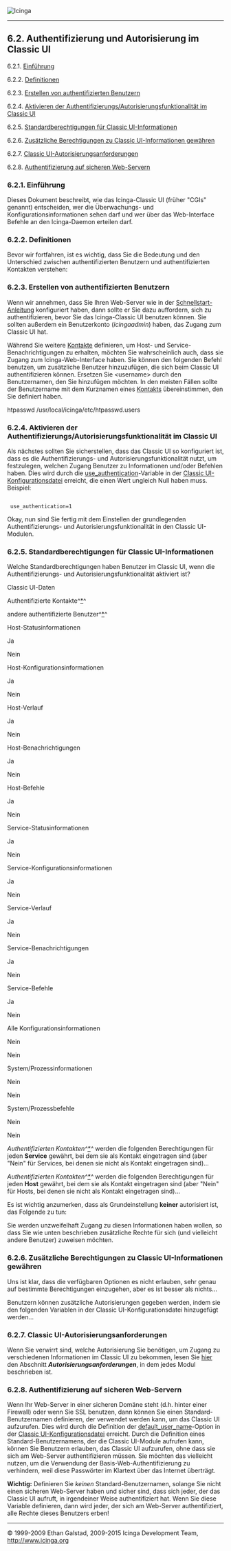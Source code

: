  ![Icinga](../images/logofullsize.png "Icinga") 

* * * * *

6.2. Authentifizierung und Autorisierung im Classic UI
------------------------------------------------------

6.2.1. [Einführung](cgiauth.md#introduction)

6.2.2. [Definitionen](cgiauth.md#definitionscgiauth)

6.2.3. [Erstellen von authentifizierten
Benutzern](cgiauth.md#configwebusers)

6.2.4. [Aktivieren der Authentifizierungs/Autorisierungsfunktionalität
im Classic UI](cgiauth.md#enablecgiauth)

6.2.5. [Standardberechtigungen für Classic
UI-Informationen](cgiauth.md#defaultpermissions)

6.2.6. [Zusätzliche Berechtigungen zu Classic UI-Informationen
gewähren](cgiauth.md#additionalpermissions)

6.2.7. [Classic
UI-Autorisierungsanforderungen](cgiauth.md#requirementscgiauth)

6.2.8. [Authentifizierung auf sicheren
Web-Servern](cgiauth.md#securedwebservers)

### 6.2.1. Einführung

Dieses Dokument beschreibt, wie das Icinga-Classic UI (früher "CGIs"
genannt) entscheiden, wer die Überwachungs- und
Konfigurationsinformationen sehen darf und wer über das Web-Interface
Befehle an den Icinga-Daemon erteilen darf.

### 6.2.2. Definitionen

Bevor wir fortfahren, ist es wichtig, dass Sie die Bedeutung und den
Unterschied zwischen authentifizierten Benutzern und authentifizierten
Kontakten verstehen:



### 6.2.3. Erstellen von authentifizierten Benutzern

Wenn wir annehmen, dass Sie Ihren Web-Server wie in der
[Schnellstart-Anleitung](quickstart.md "2.3. Schnellstart-Installationsanleitungen")
konfiguriert haben, dann sollte er Sie dazu auffordern, sich zu
authentifizieren, bevor Sie das Icinga-Classic UI benutzen können. Sie
sollten außerdem ein Benutzerkonto (*icingaadmin*) haben, das Zugang zum
Classic UI hat.

Während Sie weitere
[Kontakte](objectdefinitions.md#objectdefinitions-contact) definieren,
um Host- und Service-Benachrichtigungen zu erhalten, möchten Sie
wahrscheinlich auch, dass sie Zugang zum Icinga-Web-Interface haben. Sie
können den folgenden Befehl benutzen, um zusätzliche Benutzer
hinzuzufügen, die sich beim Classic UI authentifizieren können. Ersetzen
Sie \<username\> durch den Benutzernamen, den Sie hinzufügen möchten. In
den meisten Fällen sollte der Benutzername mit dem Kurznamen eines
[Kontakts](objectdefinitions.md#objectdefinitions-contact)
übereinstimmen, den Sie definiert haben.

</code></pre> 
 htpasswd /usr/local/icinga/etc/htpasswd.users <username>
</code></pre>

### 6.2.4. Aktivieren der Authentifizierungs/Autorisierungsfunktionalität im Classic UI

Als nächstes sollten Sie sicherstellen, dass das Classic UI so
konfiguriert ist, dass es die Authentifizierungs- und
Autorisierungsfunktionalität nutzt, um festzulegen, welchen Zugang
Benutzer zu Informationen und/oder Befehlen haben. Dies wird durch die
[use\_authentication](configcgi.md#configcgi-use_authentication)-Variable
in der [Classic
UI-Konfigurationsdatei](configcgi.md "3.6. Optionen CGI-Konfigurationsdatei")
erreicht, die einen Wert ungleich Null haben muss. Beispiel:

<pre><code>
 use_authentication=1
</code></pre>

Okay, nun sind Sie fertig mit dem Einstellen der grundlegenden
Authentifizierungs- und Autorisierungsfunktionalität in den Classic
UI-Modulen.

### 6.2.5. Standardberechtigungen für Classic UI-Informationen

Welche Standardberechtigungen haben Benutzer im Classic UI, wenn die
Authentifizierungs- und Autorisierungsfunktionalität aktiviert ist?

Classic UI-Daten

Authentifizierte
Kontakte^[\*](cgiauth.md#definitionscgiauth "6.2.2. Definitionen")^

andere authentifizierte
Benutzer^[\*](cgiauth.md#definitionscgiauth "6.2.2. Definitionen")^

Host-Statusinformationen

Ja

Nein

Host-Konfigurationsinformationen

Ja

Nein

Host-Verlauf

Ja

Nein

Host-Benachrichtigungen

Ja

Nein

Host-Befehle

Ja

Nein

Service-Statusinformationen

Ja

Nein

Service-Konfigurationsinformationen

Ja

Nein

Service-Verlauf

Ja

Nein

Service-Benachrichtigungen

Ja

Nein

Service-Befehle

Ja

Nein

Alle Konfigurationsinformationen

Nein

Nein

System/Prozessinformationen

Nein

Nein

System/Prozessbefehle

Nein

Nein

*Authentifizierten
Kontakten^[\*](cgiauth.md#definitionscgiauth "6.2.2. Definitionen")^*
werden die folgenden Berechtigungen für jeden **Service** gewährt, bei
dem sie als Kontakt eingetragen sind (aber "Nein" für Services, bei
denen sie nicht als Kontakt eingetragen sind)...





*Authentifizierten
Kontakten^[\*](cgiauth.md#definitionscgiauth "6.2.2. Definitionen")^*
werden die folgenden Berechtigungen für jeden **Host** gewährt, bei dem
sie als Kontakt eingetragen sind (aber "Nein" für Hosts, bei denen sie
nicht als Kontakt eingetragen sind)...









Es ist wichtig anzumerken, dass als Grundeinstellung **keiner**
autorisiert ist, das Folgende zu tun:





Sie werden unzweifelhaft Zugang zu diesen Informationen haben wollen, so
dass Sie wie unten beschrieben zusätzliche Rechte für sich (und
vielleicht andere Benutzer) zuweisen möchten.

### 6.2.6. Zusätzliche Berechtigungen zu Classic UI-Informationen gewähren

Uns ist klar, dass die verfügbaren Optionen es nicht erlauben, sehr
genau auf bestimmte Berechtigungen einzugehen, aber es ist besser als
nichts...

Benutzern können zusätzliche Autorisierungen gegeben werden, indem sie
den folgenden Variablen in der Classic UI-Konfigurationsdatei
hinzugefügt werden...








### 6.2.7. Classic UI-Autorisierungsanforderungen

Wenn Sie verwirrt sind, welche Autorisierung Sie benötigen, um Zugang zu
verschiedenen Informationen im Classic UI zu bekommen, lesen Sie
[hier](cgis.md "6.1. Icinga Classic UI: Informationen über die Classic UI-Module")
den Abschnitt ***Autorisierungsanforderungen***, in dem jedes Modul
beschrieben ist.

### 6.2.8. Authentifizierung auf sicheren Web-Servern

Wenn Ihr Web-Server in einer sicheren Domäne steht (d.h. hinter einer
Firewall) oder wenn Sie SSL benutzen, dann können Sie einen
Standard-Benutzernamen definieren, der verwendet werden kann, um das
Classic UI aufzurufen. Dies wird durch die Definition der
[default\_user\_name](configcgi.md#configcgi-default_user_name)-Option
in der [Classic
UI-Konfigurationsdatei](configcgi.md "3.6. Optionen CGI-Konfigurationsdatei")
erreicht. Durch die Definition eines Standard-Benutzernamens, der die
Classic UI-Module aufrufen kann, können Sie Benutzern erlauben, das
Classic UI aufzurufen, ohne dass sie sich am Web-Server authentifizieren
müssen. Sie möchten das vielleicht nutzen, um die Verwendung der
Basis-Web-Authentifizierung zu verhindern, weil diese Passwörter im
Klartext über das Internet überträgt.

**Wichtig:** Definieren Sie *keinen* Standard-Benutzernamen, solange Sie
nicht einen sicheren Web-Server haben und sicher sind, dass sich jeder,
der das Classic UI aufruft, in irgendeiner Weise authentifiziert hat.
Wenn Sie diese Variable definieren, dann wird jeder, der sich am
Web-Server authentifiziert, alle Rechte dieses Benutzers erben!

* * * * *


© 1999-2009 Ethan Galstad, 2009-2015 Icinga Development Team,
http://www.icinga.org
